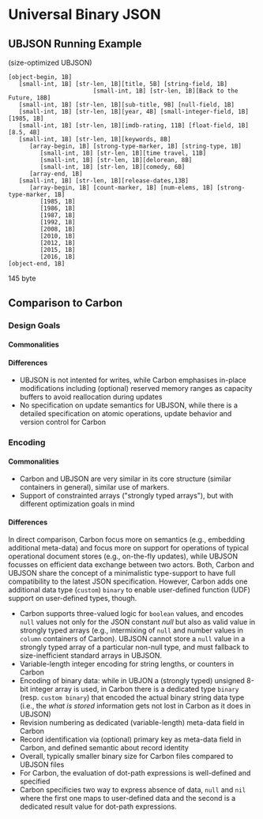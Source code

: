 # Universal Binary JSON

## UBJSON Running Example


(size-optimized UBJSON)

```
[object-begin, 1B]
   [small-int, 1B] [str-len, 1B][title, 5B] [string-field, 1B]
                        [small-int, 1B] [str-len, 1B][Back to the Future, 18B]
   [small-int, 1B] [str-len, 1B][sub-title, 9B] [null-field, 1B]
   [small-int, 1B] [str-len, 1B][year, 4B] [small-integer-field, 1B][1985, 1B]
   [small-int, 1B] [str-len, 1B][imdb-rating, 11B] [float-field, 1B][8.5, 4B]
   [small-int, 1B] [str-len, 1B][keywords, 8B] 
      [array-begin, 1B] [strong-type-marker, 1B] [string-type, 1B]
         [small-int, 1B] [str-len, 1B][time travel, 11B] 
         [small-int, 1B] [str-len, 1B][delorean, 8B]       
         [small-int, 1B] [str-len, 1B][comedy, 6B]            
      [array-end, 1B]
   [small-int, 1B] [str-len, 1B][release-dates,13B] 
      [array-begin, 1B] [count-marker, 1B] [num-elems, 1B] [strong-type-marker, 1B]
         [1985, 1B] 
         [1986, 1B] 
         [1987, 1B]
         [1992, 1B] 
         [2008, 1B] 
         [2010, 1B]
         [2012, 1B]
         [2015, 1B]
         [2016, 1B]
[object-end, 1B]  
```

145 byte

## Comparison to Carbon

### Design Goals

#### Commonalities

#### Differences

- UBJSON is not intented for writes, while Carbon emphasises in-place modifications including (optional) reserved memory ranges as capacity buffers to avoid reallocation during updates
- No specification on update semantics for UBJSON, while there is a detailed specification on atomic operations, update behavior and version control for Carbon

### Encoding

#### Commonalities

- Carbon and UBJSON are very similar in its core structure (similar containers in general), similar use of markers. 
- Support of constrainted arrays ("strongly typed arrays"), but with different optimization goals in mind

#### Differences

In direct comparison, Carbon focus more on semantics (e.g., embedding additional meta-data) and focus more on support for operations of typical operational document stores (e.g., on-the-fly updates), while UBJSON focusses on efficient data exchange between two actors. Both, Carbon and UBJSON share the concept of a minimalistic type-support to have full compatibility to the latest JSON specification. However, Carbon adds one additional data type (`custom`) `binary` to enable user-defined function (UDF) support on user-defined types, though.

- Carbon supports three-valued logic for `boolean` values, and encodes `null` values not only for the JSON constant *null* but also as valid value in strongly typed arrays (e.g., intermixing of `null` and number values in `column` containers of Carbon). UBJSON cannot store a `null` value in a strongly typed array of a particular non-null type, and must fallback to size-inefficient standard arrays in UBJSON. 
- Variable-length integer encoding for string lengths, or counters in Carbon
- Encoding of binary data: while in UBJON a (strongly typed) unsigned 8-bit integer array is used, in Carbon there is a dedicated type `binary` (resp. `custom binary`) that encoded the actual binary string data type (i.e., the *what is stored* information gets not lost in Carbon as it does in UBJSON)
- Revision numbering as dedicated (variable-length) meta-data field in Carbon
- Record identification via (optional) primary key as meta-data field in Carbon, and defined semantic about record identity
- Overall, typically smaller binary size for Carbon files compared to UBJSON files
- For Carbon, the evaluation of dot-path expressions is well-defined and specified
- Carbon specificies two way to express absence of data, `null` and `nil` where the first one maps to user-defined data and the second is a dedicated result value for dot-path expressions.
